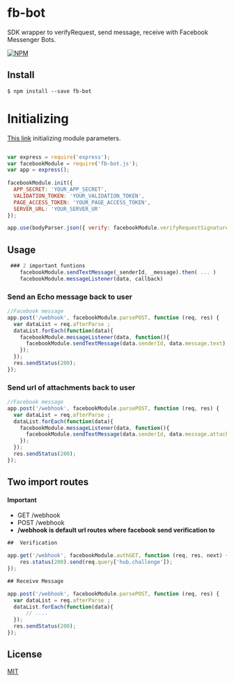 # fb-bot

SDK wrapper to verifyRequest, send message, receive with Facebook Messenger Bots.

[![NPM](https://nodei.co/npm/fb-bot.png?downloads=true&downloadRank=true)](https://www.npmjs.com/package/fb-bot)


## Install

```
$ npm install --save fb-bot
```

# Initializing

[This link](https://github.com/wahengchang/facebook-bot-template) initializing module parameters.
```js

var express = require('express');
var facebookModule = require('fb-bot.js');
var app = express();
    
facebookModule.init({
  APP_SECRET: 'YOUR_APP_SECRET',
  VALIDATION_TOKEN: 'YOUR_VALIDATION_TOKEN',
  PAGE_ACCESS_TOKEN: 'YOUR_PAGE_ACCESS_TOKEN',
  SERVER_URL: 'YOUR_SERVER_UR'
});

app.use(bodyParser.json({ verify: facebookModule.verifyRequestSignature }));
```

## Usage

```js
 ### 2 important funtions
    facebookModule.sendTextMessage(_senderId, _message).then( ... )
    facebookModule.messageListener(data, callback)

```

### Send an Echo message back to user
```js
//Facebook message 
app.post('/webhook', facebookModule.parsePOST, function (req, res) {
  var dataList = req.afterParse ;
  dataList.forEach(function(data){
    facebookModule.messageListener(data, function(){
      facebookModule.sendTextMessage(data.senderId, data.message.text);
    });
  });
  res.sendStatus(200);
});
```

### Send url of attachments back to user
```js
//Facebook message 
app.post('/webhook', facebookModule.parsePOST, function (req, res) {
  var dataList = req.afterParse ;
  dataList.forEach(function(data){
    facebookModule.messageListener(data, function(){
      facebookModule.sendTextMessage(data.senderId, data.message.attachments[0].payload.url);
    });
  });
  res.sendStatus(200);
});
```


## Two import routes
#### Important
 - GET     /webhook
 - POST    /webhook
 -  __**/webhook is default url routes where facebook send verification to**__

```js
##  Verification

app.get('/webhook', facebookModule.authGET, function (req, res, next) {
    res.status(200).send(req.query['hub.challenge']);
});

```

```js
## Receive Message

app.post('/webhook', facebookModule.parsePOST, function (req, res) {
  var dataList = req.afterParse ;
  dataList.forEach(function(data){
      // ....
  });
  res.sendStatus(200);
});
```


## License


[MIT](http://vjpr.mit-license.org)
